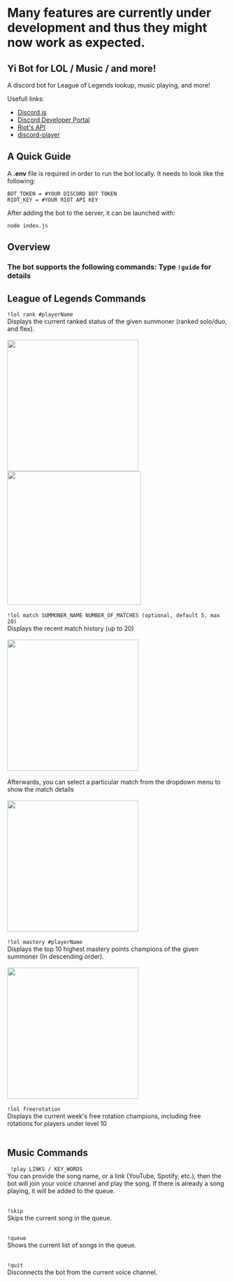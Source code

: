 # Many features are currently under development and thus they might now work as expected.
## Yi Bot for LOL / Music / and more!
A discord bot for League of Legends lookup, music playing, and more!

Usefull links:
 - [Discord.js](https://discord.js.org/#/) <br/>
 - [Discord Developer Portal](https://discord.com/developers/docs/intro) <br/>
 - [Riot's API](https://developer.riotgames.com) <br/>
 - [discord-player](https://discord-player.js.org/) <br/>

## A Quick Guide
A **.env** file is required in order to run the bot locally. It needs to look like the following:
```
BOT_TOKEN = #YOUR DISCORD BOT TOKEN
RIOT_KEY = #YOUR RIOT API KEY
```
After adding the bot to the server, it can be launched with:
```
node index.js
```

## Overview
### The bot supports the following commands: Type ```!guide``` for details<br/>
## League of Legends Commands
``` !lol rank #playerName ``` <br/>
Displays the current ranked status of the given summoner (ranked solo/duo, and flex). <br/><br/>
<img src="https://github.com/StevenWu2001/Discord-Bot-for-LOL/blob/main/img/demo/showRank1-new.png" width = "300">
<img src="https://github.com/StevenWu2001/Discord-Bot-for-LOL/blob/main/img/demo/showRank2-new.png" width = "306"> <br/><br/>
``` !lol match SUMMONER_NAME NUMBER_OF_MATCHES (optional, default 5, max 20) ``` <br/>
Displays the recent match history (up to 20) <br/><br/>
<img src="https://github.com/StevenWu2001/Yi-Bot/blob/main/img/demo/match1-new.png" width = "300"> <br/><br/>
Afterwards, you can select a particular match from the dropdown menu to show the match details <br/><br/>
<img src="https://github.com/StevenWu2001/Yi-Bot/blob/main/img/demo/match2-new.png" width = "300"> <br/><br/>
``` !lol mastery #playerName ``` <br/>
Displays the top 10 highest mastery points champions of the given summoner (In descending order). <br/><br/>
<img src="https://github.com/StevenWu2001/Discord-Bot-for-LOL/blob/main/img/demo/mastery1-new.png" width = "300"> <br/><br/>
``` !lol freerotation ``` <br/>
Displays the current week's free rotation champions, including free rotations for players under level 10 <br/><br/>


## Music Commands
``` !play LINKS / KEY_WORDS``` <br/>
You can provide the song name, or a link (YouTube, Spotify, etc.), then the bot will join your voice channel and play the song. If there is already a song playing, it will be added to the queue. <br/><br/>

``` !skip ``` <br/>
Skips the current song in the queue. <br/><br/>

``` !queue ``` <br/>
Shows the current list of songs in the queue. <br/><br/>

``` !quit ``` <br/>
Disconnects the bot from the current voice channel. <br/><br/>
